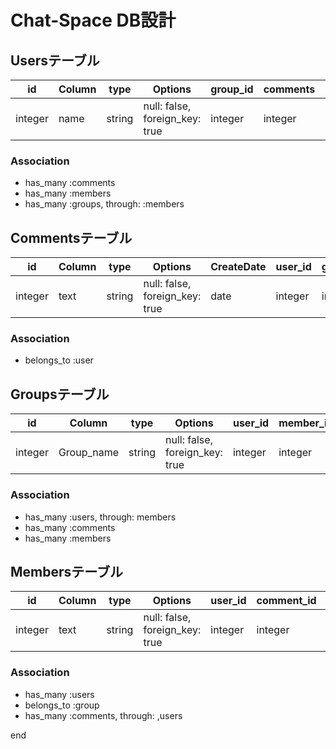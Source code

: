 # Chat-Space DB設計

## Usersテーブル
|id|Column|type|Options|group_id|comments|member_id|
|--|------|----|-------|--------|--------|---------|
|integer|name|string|null: false, foreign_key: true|integer|integer|integer|

### Association
 - has_many :comments
 - has_many :members
 - has_many :groups, through: :members

                   
## Commentsテーブル
|id|Column|type|Options|CreateDate|user_id|group_id|
|--|------|----|-------|----------|-------|--------|
|integer|text|string|null: false, foreign_key: true|date|integer|integer|

### Association
 - belongs_to :user


## Groupsテーブル
|id|Column|type|Options|user_id|member_id|comments_id|
|--|------|----|-------|-------|---------|-----------|
|integer|Group_name|string|null: false, foreign_key: true|integer|integer|integer|

### Association
 - has_many :users, through: members
 - has_many :comments
 - has_many :members


## Membersテーブル
|id|Column|type|Options|user_id|comment_id|group_id|
|--|------|----|-------|-------|----------|--------|
|integer|text|string|null: false, foreign_key: true|integer|integer|integer|

### Association
 - has_many :users
 - belongs_to :group
 - has_many :comments, through: ,users

end